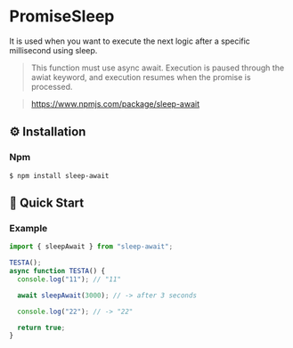 # PromiseSleep

It is used when you want to execute the next logic after a specific millisecond using sleep.

> This function must use async await. Execution is paused through the awiat keyword, and execution resumes when the promise is processed.

> https://www.npmjs.com/package/sleep-await

## :gear: Installation

### Npm

```
$ npm install sleep-await
```

## :runner: Quick Start

### Example

```typescript
import { sleepAwait } from "sleep-await";

TESTA();
async function TESTA() {
  console.log("11"); // "11"

  await sleepAwait(3000); // -> after 3 seconds

  console.log("22"); // -> "22"

  return true;
}
```
